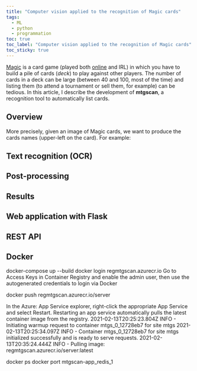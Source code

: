 ```yaml
---
title: "Computer vision applied to the recognition of Magic cards"
tags:
  - ML
  - python
  - programmation
toc: true
toc_label: "Computer vision applied to the recognition of Magic cards"
toc_sticky: true
---
```


[Magic](https://magic.wizards.com/en) is a card game (played both [online](https://magic.wizards.com/fr/mtgarena) and IRL) in which you have to build a pile of cards (*deck*) to play against other players. The number of cards in a deck can be large (between 40 and 100, most of the time) and listing them (to attend a tournament or sell them, for example) can be tedious. In this article, I describe the development of **mtgscan**, a recognition tool to automatically list cards. 

## Overview
More precisely, given an image of Magic cards, we want to produce the cards names (upper-left on the card). For example:

## Text recognition (OCR)

## Post-processing

## Results

## Web application with Flask

## REST API

## Docker

docker-compose up --build
docker login regmtgscan.azurecr.io
Go to Access Keys in Container Registry and enable the admin user, then use the autogenerated credentials to login via Docker

docker push regmtgscan.azurecr.io/server

In the Azure: App Service explorer, right-click the appropriate App Service and select Restart. Restarting an app service automatically pulls the latest container image from the registry.
2021-02-13T20:25:23.804Z INFO  - Initiating warmup request to container mtgs_0_12728eb7 for site mtgs
2021-02-13T20:25:34.097Z INFO  - Container mtgs_0_12728eb7 for site mtgs initialized successfully and is ready to serve requests.
2021-02-13T20:35:24.444Z INFO  - Pulling image: regmtgscan.azurecr.io/server:latest

docker ps
docker port mtgscan-app_redis_1